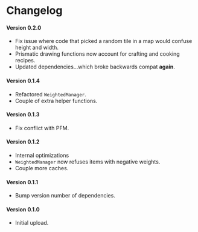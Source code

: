 ﻿Changelog
============

#### Version 0.2.0
* Fix issue where code that picked a random tile in a map would confuse height and width.
* Prismatic drawing functions now account for crafting and cooking recipes.
* Updated dependencies...which broke backwards compat **again**.

#### Version 0.1.4
* Refactored `WeightedManager`.
* Couple of extra helper functions.

#### Version 0.1.3
* Fix conflict with PFM.

#### Version 0.1.2
* Internal optimizations
* `WeightedManager` now refuses items with negative weights.
* Couple more caches.

#### Version 0.1.1
* Bump version number of dependencies.

#### Version 0.1.0
* Initial upload.